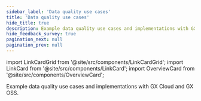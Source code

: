 ```yaml
---
sidebar_label: 'Data quality use cases'
title: 'Data quality use cases'
hide_title: true
description: Example data quality use cases and implementations with GX Cloud and GX OSS.
hide_feedback_survey: true
pagination_next: null
pagination_prev: null
---
```


import LinkCardGrid from '@site/src/components/LinkCardGrid';
import LinkCard from '@site/src/components/LinkCard';
import OverviewCard from '@site/src/components/OverviewCard';

<OverviewCard title={frontMatter.title}>
  Example data quality use cases and implementations with GX Cloud and GX OSS.
</OverviewCard>

<LinkCardGrid>
  <LinkCard topIcon label="Schema" description="Schema" to="/reference/learn/data_quality_use_cases/schema" icon="/img/actions_icon.svg"/>
  <LinkCard topIcon label="Missingness" description="Missingness" to="/reference/learn/data_quality_use_cases/missingness" icon="/img/actions_icon.svg"/>
</LinkCardGrid>